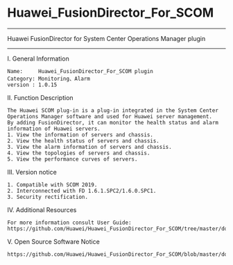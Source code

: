 # Huawei_FusionDirector_For_SCOM


**********************************************************************************
Huawei FusionDirector for System Center Operations Manager plugin
**********************************************************************************

I. General Information 

    Name:     Huawei_FusionDirector_For_SCOM plugin
    Category: Monitoring、Alarm
    version : 1.0.15
    
II. Function Description
    
    The Huawei SCOM plug-in is a plug-in integrated in the System Center Operations Manager software and used for Huawei server management.
    By adding FusionDirector, it can monitor the health status and alarm information of Huawei servers.
    1. View the information of servers and chassis.
    2. View the health status of servers and chassis.
    3. View the alarm information of servers and chassis.
    4. View the topologies of servers and chassis.
    5. View the performance curves of servers.

III. Version notice
    
    1. Compatible with SCOM 2019.
    2. Interconnected with FD 1.6.1.SPC2/1.6.0.SPC1.
    3. Security rectification.

IV. Additional Resources

    For more information consult User Guide: https://github.com/Huawei/Huawei_FusionDirector_For_SCOM/tree/master/docs
  
V. Open Source Software Notice
    
    https://github.com/Huawei/Huawei_FusionDirector_For_SCOM/blob/master/docs/Open%20Source%20Software%20Notice.doc
